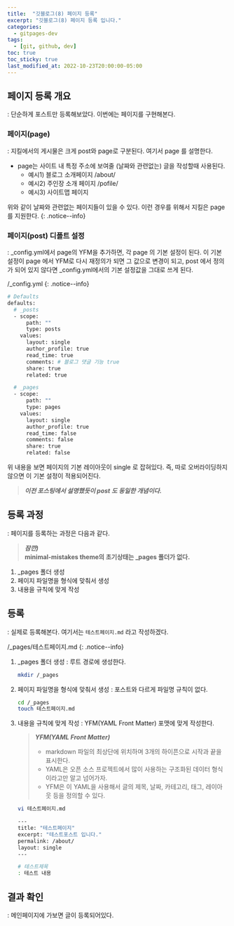```yaml
---
title:  "깃블로그(8) 페이지 등록"
excerpt: "깃블로그(8) 페이지 등록 입니다."
categories:
  - gitpages-dev
tags:
  - [git, github, dev]
toc: true
toc_sticky: true
last_modified_at: 2022-10-23T20:00:00-05:00
---
```


## 페이지 등록 개요
: 단순하게 포스트만 등록해보았다. 이번에는 페이지를 구현해본다.

### 페이지(page)
: 지킬에서의 게시물은 크게 post와 page로 구분된다. 여기서 page 를 설명한다.

- page는 사이트 내 특정 주소에 보여줄 (날짜와 관련없는) 글을 작성할때 사용된다.
  - 예시1) 블로그 소개페이지 /about/ 
  - 예시2) 주인장 소개 페이지 /pofile/ 
  - 예시3) 사이트맵 페이지

위와 같이 날짜와 관련없는 페이지들이 있을 수 있다. 
이런 경우를 위해서 지킬은 page를 지원한다.
{: .notice--info}

### 페이지(post) 디폴트 설정
:  _config.yml에서 page의 YFM을 추가하면, 각 page 의 기본 설정이 된다. 이 기본 설정이 page 에서 YFM로 다시 재정의가 되면 그 값으로 변경이 되고, post 에서 정의가 되어 있지 않다면 _config.yml에서의 기본 설정값을 그대로 쓰게 된다.

/_config.yml
{: .notice--info}

```bash
# Defaults
defaults:
  # _posts
  - scope:
      path: ""
      type: posts
    values:
      layout: single
      author_profile: true
      read_time: true
      comments: # 블로그 댓글 기능 true
      share: true
      related: true

  # _pages
  - scope:
      path: ""
      type: pages
    values:
      layout: single
      author_profile: true
      read_time: false
      comments: false
      share: true
      related: false

```

위 내용을 보면 페이지의 기본 레이아웃이 single 로 잡혀있다. 즉, 따로 오버라이딩하지 않으면 이 기본 설정이 적용되어진다.

> ***이전 포스팅에서 설명했듯이 post 도 동일한 개념이다.***


## 등록 과정
: 페이지를 등록하는 과정은 다음과 같다.

> ***잠깐)***  
> **minimal-mistakes theme의 초기상태는 _pages 폴더가 없다.**

1. _pages 폴더 생성
2. 페이지 파일명을 형식에 맞춰서 생성
3. 내용을 규칙에 맞게 작성


## 등록
: 실제로 등록해본다. 여기서는 `테스트페이지.md` 라고 작성하겠다.

/_pages/테스트페이지.md
{: .notice--info}

1. _pages 폴더 생성
: 루트 경로에 생성한다. 

    ```bash
    mkdir /_pages

    ```

2. 페이지 파일명을 형식에 맞춰서 생성
:  포스트와 다르게 파일명 규칙이 없다.

    ```bash
    cd /_pages
    touch 테스트페이지.md

    ```

3. 내용을 규칙에 맞게 작성
: YFM(YAML Front Matter) 포맷에 맞게 작성한다.

    >***YFM(YAML Front Matter)***  
    > - markdown 파일의 최상단에 위치하며 3개의 하이픈으로 시작과 끝을 표시한다.  
    > - YAML은 오픈 소스 프로젝트에서 많이 사용하는 구조화된 데이터 형식이라고만 알고 넘어가자.  
    > - YFM은 이 YAML을 사용해서 글의 제목, 날짜, 카테고리, 태그, 레이아웃 등을 정의할 수 있다.  

    ```bash
    vi 테스트페이지.md

    ---
    title: "테스트페이지"
    excerpt: "테스트포스트 입니다."
    permalink: /about/
    layout: single
    ---

    # 테스트제목
    : 테스트 내용

    ```

## 결과 확인
: 메인페이지에 가보면 글이 등록되어있다.

